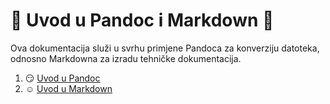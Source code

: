 # 🍕 Uvod u Pandoc i Markdown 🍕
Ova dokumentacija služi u svrhu primjene Pandoca za konverziju datoteka, odnosno Markdowna za izradu tehničke dokumentacija.

1. 😏 [Uvod u Pandoc](docs/02-pandoc-primjeri-konverzije.md)
2. ☺️ [Uvod u Markdown](docs/01-markdown-primjeri.md)
